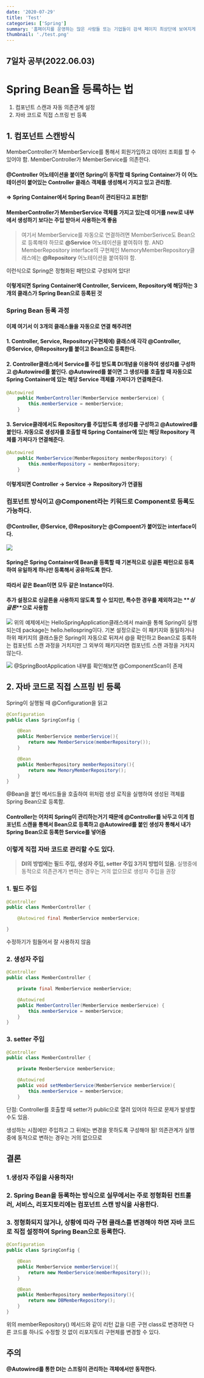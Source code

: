 ```yaml
---
date: '2020-07-29'
title: 'Test'
categories: ['Spring']
summary: '홈페이지를 운영하는 많은 사람들 또는 기업들이 검색 페이지 최상단에 보여지게 하기 위해 어떤 최적화 작업을 하는지 알아보자.'
thumbnail: './test.png'
---
```


## 7일차 공부(2022.06.03)

# Spring Bean을 등록하는 법

1. 컴포넌트 스캔과 자동 의존관계 설정
2. 자바 코드로 직접 스프링 빈 등록

## 1. 컴포넌트 스캔방식

MemberController가 MemberService를 통해서 회원가입하고 데이터 조회를 할 수 있어야 함. MemberController가 MemberService를 의존한다.

#### @Controller 어노테이션을 붙이면 Spring이 동작할 때 Spring Container가 이 어노테이션이 붙어있는 Controller 클래스 객체를 생성해서 가지고 있고 관리함.

#### => Spring Container에서 Spring Bean이 관리된다고 표현함!

#### MemberController가 MemberService 객체를 가지고 있는데 이거를 new로 내부에서 생성하기 보다는 주입 받아서 사용하는게 좋음

> 여기서 MemberService를 자동으로 연결하려면 MemberSerivce도 Bean으로 등록해야 하므로 **@Service** 어노테이션을 붙여줘야 함.
> AND
> MemberRepository interface의 구현체인 MemoryMemberRepository클래스에는 **@Repository** 어노테이션을 붙여줘야 함.

이런식으로 Spring은 정형화된 패턴으로 구성되어 있다!

#### 이렇게되면 Spring Container에 Controller, Servicem, Repository에 해당하는 3개의 클래스가 Spring Bean으로 등록된 것

### Spring Bean 등록 과정

#### 이제 여기서 이 3개의 클래스들을 자동으로 연결 해주려면

#### 1. Controller, Service, Repository(구현체에) 클래스에 각각 @Controller, @Service, @Repository를 붙이고 Bean으로 등록한다.

#### 2. Controller클래스에서 Service를 주입 받도록 DI개념을 이용하여 생성자를 구성하고 @Autowired를 붙인다. @Autowired를 붙이면 그 생성자를 호출할 때 자동으로 Spring Container에 있는 해당 Service 객체를 가져다가 연결해준다.

```java
@Autowired
    public MemberController(MemberService memberService) {
        this.memberService = memberService;
    }
```

#### 3. Service클래에서도 Repository를 주입받도록 생성자를 구성하고 @Autowired를 붙인다. 자동으로 생성자를 호출할 때 Spring Container에 있는 해당 Repository 객체를 가져다가 연결해준다.

```java
@Autowired
    public MemberService(MemberRepository memberRepository) {
        this.memberRepository = memberRepository;
    }
```

#### 이렇게되면 Controller -> Service -> Repository가 연결됨

### 컴포넌트 방식이고 @Component라는 키워드로 Component로 등록도 가능하다.

#### @Controller, @Service, @Repository는 @Compoent가 붙어있는 interface이다.

![](https://velog.velcdn.com/images/zabcd121/post/7fc4b093-8ff6-4ff3-a444-2be1596cf340/image.png)

#### Spring은 Spring Container에 Bean을 등록할 때 기본적으로 싱글톤 패턴으로 등록하여 유일하게 하나만 등록해서 공유하도록 한다.

#### 따라서 같은 Bean이면 모두 같은 Instance이다.

#### 추가 설정으로 싱글톤을 사용하지 않도록 할 수 있지만, 특수한 경우를 제외하고는 **_싱글톤_**으로 사용함

![](https://velog.velcdn.com/images/zabcd121/post/69173bd8-53e8-4362-aa66-dfb0f65afb53/image.png)
위의 예제에서는 HelloSpringApplication클래스에서 main을 통해 Spring이 실행되는데 package는 hello.hellospring이다.
기본 설정으로는 이 패키지와 동일하거나 하위 패키지의 클래스들은 Spring이 자동으로 뒤져서 @을 확인하고 Bean으로 등록하는 컴포넌트 스캔 과정을 거치지만
그 외부의 패키지라면 컴포넌트 스캔 과정을 거치지 않는다.

![](https://velog.velcdn.com/images/zabcd121/post/95037679-6b78-4541-8f41-9c1312a668d7/image.png)
@SpringBootApplication 내부를 확인해보면 @ComponentScan이 존재

## 2. 자바 코드로 직접 스프링 빈 등록

Spring이 실행될 때 @Configuration을 읽고

```java
@Configuration
public class SpringConfig {

    @Bean
    public MemberService memberService(){
        return new MemberService(memberRepository());
    }

    @Bean
    public MemberRepository memberRepository(){
        return new MemoryMemberRepository();
    }
}

```

@Bean을 붙인 메서드들을 호출하여 위처럼 생성 로직을 실행하여 생성된 객체를 Spring Bean으로 등록함.

#### Controller는 어차피 Spring이 관리하는거기 때문에 @Controller를 놔두고 이게 컴포넌트 스캔을 통해서 Bean으로 등록하고 @Autowired를 붙인 생성자 통해서 내가 Spring Bean으로 등록한 Service를 넣어줌

### 이렇게 직접 자바 코드로 관리할 수도 있다.

> **DI의 방법에는 필드 주입, 생성자 주입, setter 주입 3가지 방법이 있음.**
> 실행중에 동적으로 의존관계가 변하는 경우는 거의 없으므로 생성자 주입을 권장

### 1. 필드 주입

```java
@Controller
public class MemberController {

    @Autowired final MemberService memberService;

}
```

수정하기가 힘들어서 잘 사용하지 않음

### 2. 생성자 주입

```java
@Controller
public class MemberController {

    private final MemberService memberService;

    @Autowired
    public MemberController(MemberService memberService) {
        this.memberService = memberService;
    }
}
```

### 3. setter 주입

```java
@Controller
public class MemberController {

    private MemberService memberService;

    @Autowired
    public void setMemberService(MemberService memberService){
        this.memberService = memberService;
    }
```

단점: Controller를 호출할 때 setter가 public으로 열려 있어야 하므로 문제가 발생할 수도 있음.

생성하는 시점에만 주입하고 그 뒤에는 변경을 못하도록 구성해야 됨!
의존관계가 실행중에 동적으로 변하는 경우는 거의 없으므로

## 결론

### 1.생성자 주입을 사용하자!

### 2. Spring Bean을 등록하는 방식으로 실무에서는 주로 정형화된 컨트롤러, 서비스, 리포지토리에는 컴포넌트 스캔 방식을 사용한다.

### 3. 정형화되지 않거나, 상황에 따라 구현 클래스를 변경해야 하면 자바 코드로 직접 설정하여 Spring Bean으로 등록한다.

```java
@Configuration
public class SpringConfig {

    @Bean
    public MemberService memberService(){
        return new MemberService(memberRepository());
    }

    @Bean
    public MemberRepository memberRepository(){
        return new DBMemberRepository();
    }
}
```

위의 memberRepository() 메서드와 같이 리턴 값을 다른 구현 class로 변경하면 다른 코드를 하나도 수정할 것 없이 리포지토리 구현체를 변경할 수 있다.

## 주의

**@Autowired를 통한 DI는 스프링이 관리하는 객체에서만 동작한다.**
